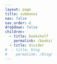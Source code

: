 ```yaml
---
layout: page
title: submenus
nav: false
nav_order: 8
dropdown: false
children:
  - title: bookshelf
    permalink: /books/
  - title: divider
#  - title: blog
#    permalink: /blog/
---
```

